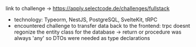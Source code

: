 link to challenge -> https://apply.selectcode.de/challenges/fullstack

- technology: Typeorm, NestJS, PostgreSQL, SvelteKit, tRPC
- encountered challenge to transfer data back to the frontend: trpc doesnt regonize the entity class for the database -> return or procedure was always 'any' so DTOs were needed as type declarations
